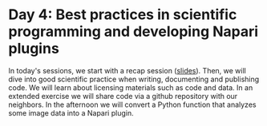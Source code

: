 # Day 4: Best practices in scientific programming and developing Napari plugins

In today's sessions, we start with a recap session ([slides](https://github.com/BiAPoL/Quantitative_Bio_Image_Analysis_with_Python_2022/raw/main/docs/day4/recap_day3.pdf)). Then, we will dive into good scientific practice when writing, documenting and publishing code. We will learn about licensing materials such as code and data. In an extended exercise we will share code via a github repository with our neighbors. In the afternoon we will convert a Python function that analyzes some image data into a Napari plugin.
